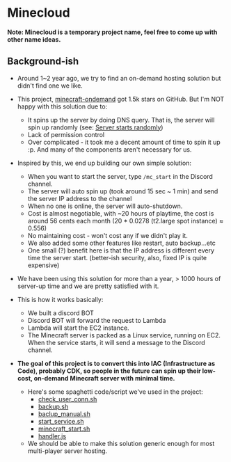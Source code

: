 # Minecloud
**Note: Minecloud is a temporary project name, feel free to come up with other name ideas.**

## Background-ish
* Around 1~2 year ago, we try to find an on-demand hosting solution but didn't find one we like.
* This project, [minecraft-ondemand](https://github.com/doctorray117/minecraft-ondemand) got 1.5k stars on GitHub. But I'm NOT happy with this solution due to:
  *  It spins up the server by doing DNS query. That is, the server will spin up randomly (see: [Server starts randomly](https://github.com/doctorray117/minecraft-ondemand))
  *  Lack of permission control  
  *  Over complicated - it took me a decent amount of time to spin it up :p. And many of the components aren't necessary for us.

* Inspired by this, we end up building our own simple solution:
    * When you want to start the server, type `/mc_start` in the Discord channel.
    * The server will auto spin up (took around 15 sec ~ 1 min) and send the server IP address to the channel
    * When no one is online, the server will auto-shutdown.
    * Cost is almost negotiable, with ~20 hours of playtime, the cost is around 56 cents each month (20 * 0.0278 (t2.large spot instance) ≈ 0.556)
    * No maintaining cost - won't cost any if we didn't play it.  
    * We also added some other features like restart, auto backup...etc
    * One small (?) benefit here is that the IP address is different every time the server start. (better-ish security, also, fixed IP is quite expensive)
* We have been using this solution for more than a year, > 1000 hours of server-up time and we are pretty satisfied with it.
* This is how it works basically:
    *  We built a discord BOT
    *  Discord BOT will forward the request to Lambda
    *  Lambda will start the EC2 instance.
    *  The Minecraft server is packed as a Linux service, running on EC2. When the service starts, it will send a message to the Discord channel.
*  **The goal of this project is to convert this into IAC (Infrastructure as Code), probably CDK, so people in the future can spin up their low-cost, on-demand Minecraft server with minimal time.**
   * Here's some spaghetti code/script we've used in the project: 
     *  [check_user_conn.sh](https://gist.github.com/314pies/ac0aa3aa4e42e83363b6ca1a6c426564)
     *  [backup.sh](https://gist.github.com/314pies/47fdeb45ada66a674a6d95f7644ec94c)
     *  [baclup_manual.sh](https://gist.github.com/314pies/45800b70faeb5b6dfa0fed5a3d9b6828)
     *  [start_service.sh](https://gist.github.com/314pies/ec8cbb706b103690ac0efda1f0219bd1)
     *  [minecraft_start.sh](https://gist.github.com/314pies/7d7c1252f3bf964ec312967a1e32d7cb)
     *  [handler.js](https://gist.github.com/314pies/e93a46e48dcede75447e0e0b9502de42)
   * We should be able to make this solution generic enough for most multi-player server hosting.
